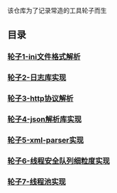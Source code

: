 该仓库为了记录常造的工具轮子而生

## 目录

### [轮子1-ini文件格式解析](./ini-parser)

### [轮子2-日志库实现](./my-logger)

### [轮子3-http协议解析](./http-parser)

### [轮子4-json解析库实现](./json-parser)

### [轮子5-xml-parser实现](./xml-parser)

### [轮子6-线程安全队列细粒度实现](./threadsafe_queue)

### [轮子7-线程池实现](./thread_pool)
